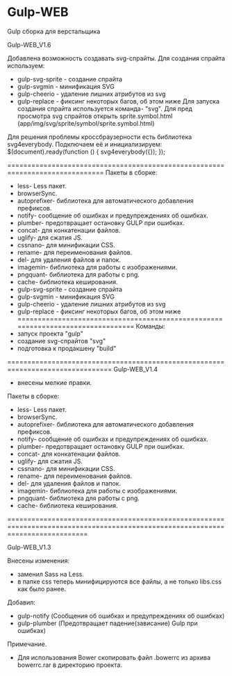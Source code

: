 # Gulp-WEB
Gulp сборка для верстальщика


Gulp-WEB_V1.6


Добавлена возможность создавать svg-спрайты.
Для создания спрайта используем:
- gulp-svg-sprite - создание спрайта
- gulp-svgmin - минификация SVG
- gulp-cheerio - удаление лишних атрибутов из svg
- gulp-replace - фиксинг некоторых багов, об этом ниже
Для запуска создания спрайта используется команда- "svg".
Для пред просмотра svg спрайтов открыть sprite.symbol.html (app/img/svg/sprite/symbol/sprite.symbol.html)

Для решения проблемы кроссбраузерности есть библиотека svg4everybody.
Подключаем её и инициализируем:
 $(document).ready(function () {
    svg4everybody({});
 });

==============================================================================
Пакеты в сборке:
- less- Less пакет.
- browserSync.
- autoprefixer- библиотека для автоматического добавления префиксов.
- notify- cообщение об ошибках и предупреждениях об ошибках.
- plumber- предотвращает остановку GULP при ошибках.
- concat- для конкатенации файлов.
- uglify- для сжатия JS.
- cssnano- для минификации CSS.
- rename- для переименования файлов.
- del- для удаления файлов и папок.
- imagemin- библиотека для работы с изображениями.
- pngquant- библиотека для работы с png.
- cache- библиотека кеширования.
- gulp-svg-sprite - создание спрайта
- gulp-svgmin - минификация SVG
- gulp-cheerio - удаление лишних атрибутов из svg
- gulp-replace - фиксинг некоторых багов, об этом ниже
================================================================================
Команды:
- запуск проекта "gulp"
- создание svg-спрайтов "svg"
- подготовка к продакшену "build"

================================================================================
Gulp-WEB_V1.4
- внесены мелкие правки.

Пакеты в сборке:
- less- Less пакет.
- browserSync.
- autoprefixer- библиотека для автоматического добавления префиксов.
- notify- cообщение об ошибках и предупреждениях об ошибках.
- plumber- предотвращает остановку GULP при ошибках.
- concat- для конкатенации файлов.
- uglify- для сжатия JS.
- cssnano- для минификации CSS.
- rename- для переименования файлов.
- del- для удаления файлов и папок.
- imagemin- библиотека для работы с изображениями.
- pngquant- библиотека для работы с png.
- cache- библиотека кеширования.


================================================================================================================================

Gulp-WEB_V1.3

Внесены изменения:
- заменил Sass на Less.
- в папке css теперь минифицируются все файлы, а не только libs.css как было ранее.

Добавил:
- gulp-notify (Сообщения об ошибках и предупреждениях об ошибках)
- gulp-plumber (Предотвращает падение(зависание) Gulp при ошибках)


Примечание.
- Для использования Bower скопировать файл .bowerrc из архива bowerrc.rar в директорию проекта.
